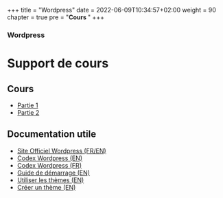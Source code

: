 +++
title = "Wordpress"
date = 2022-06-09T10:34:57+02:00
weight = 90
chapter = true
pre = "<b>Cours </b>"
+++

### Wordpress

# Support de cours

## Cours
- [Partie 1](/cours-wordpress/cours-1-wp.pdf)
- [Partie 2](/cours-wordpress/cours-2-wp.pdf)

## Documentation utile

- <a href="https://wordpress.org/" target="_blank">Site Officiel Wordpress (FR/EN)</a>
- <a href="https://codex.wordpress.org/Main_Page" target="_blank">Codex Wordpress (EN)</a>
- <a href="https://codex.wordpress.org/fr:Accueil" target="_blank">Codex Wordpress (FR)</a>
- <a href="https://wordpress.org/support/category/getting-started/" target="_blank">Guide de démarrage (EN)</a>
- <a href="https://wordpress.org/support/article/using-themes/" target="_blank">Utiliser les thèmes (EN)</a>
- <a href="https://developer.wordpress.org/themes/" target="_blank">Créer un thème (EN)</a>